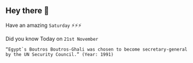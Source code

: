 ## Hey there 👋
Have an amazing `Saturday` ⚡⚡⚡

Did you know Today on `21st November`
```
“Egypt`s Boutros Boutros-Ghali was chosen to become secretary-general by the UN Security Council.” (Year: 1991)
```
